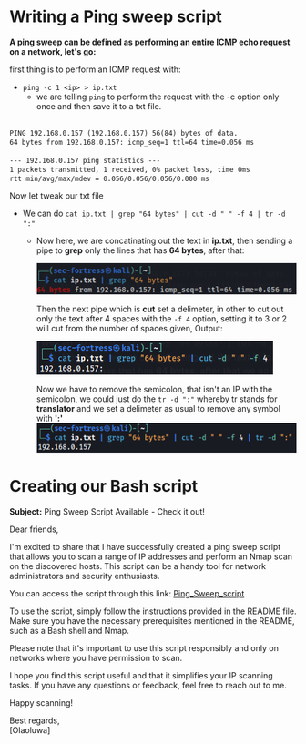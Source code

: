 # Writing a Ping sweep script
**A ping sweep can be defined as performing an entire ICMP echo request on a network, let's go:**

first thing is to perform an ICMP request with:
- `ping -c 1 <ip> > ip.txt`
	- we are telling `ping` to perform the request with the -c option only once and then save it to a txt file.
   
``` OUTPUT

PING 192.168.0.157 (192.168.0.157) 56(84) bytes of data.
64 bytes from 192.168.0.157: icmp_seq=1 ttl=64 time=0.056 ms

--- 192.168.0.157 ping statistics ---
1 packets transmitted, 1 received, 0% packet loss, time 0ms
rtt min/avg/max/mdev = 0.056/0.056/0.056/0.000 ms
```

Now let tweak our txt file
- We can do `cat ip.txt | grep "64 bytes" | cut -d " " -f 4 | tr -d ":"`
	-  Now here, we are concatinating out the text in **ip.txt**, then sending a pipe to **grep** only the lines that has **64 bytes**, after that:
 
	   ![image](../images/pingsweep_script/Pasted%20image%2020230622002127.png)
    
	   Then the next pipe which is **cut** set a delimeter, in other to cut out only the text after 4 spaces with the `-f 4` option, setting it to 3 or 2 will cut from the number of spaces 
           given, Output:
    
	   ![image](../images/pingsweep_script/Pasted%20image%2020230622002410.png)
    
	   Now we have to remove the semicolon, that isn't an IP with the semicolon, we could just do the `tr -d ":"` whereby tr stands for **translator** and we set a delimeter as usual to remove any symbol with **':'**	   
	   ![image](../images/pingsweep_script/Pasted%20image%2020230622002707.png)
    
# Creating our Bash script
**Subject:** Ping Sweep Script Available - Check it out!

Dear friends,

I'm excited to share that I have successfully created a ping sweep script that allows you to scan a range of IP addresses and perform an Nmap scan on the discovered hosts. This script can be a handy tool for network administrators and security enthusiasts.

You can access the script through this link: [Ping_Sweep_script](https://github.com/sec-fortress/Ping_sweeper)

To use the script, simply follow the instructions provided in the README file. Make sure you have the necessary prerequisites mentioned in the README, such as a Bash shell and Nmap.

Please note that it's important to use this script responsibly and only on networks where you have permission to scan.

I hope you find this script useful and that it simplifies your IP scanning tasks. If you have any questions or feedback, feel free to reach out to me.

Happy scanning!

Best regards,  
[Olaoluwa]


